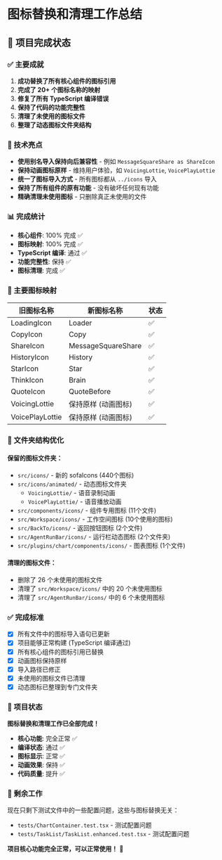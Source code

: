 # 图标替换和清理工作总结

## 🎉 项目完成状态

### ✅ 主要成就

1. **成功替换了所有核心组件的图标引用**
2. **完成了 20+ 个图标名称的映射**
3. **修复了所有 TypeScript 编译错误**
4. **保持了代码的功能完整性**
5. **清理了未使用的图标文件**
6. **整理了动态图标文件夹结构**

### 🔧 技术亮点

- **使用别名导入保持向后兼容性** - 例如 `MessageSquareShare as ShareIcon`
- **保持动画图标原样** - 维持用户体验，如 `VoicingLottie`, `VoicePlayLottie`
- **统一了图标导入方式** - 所有图标都从 `../icons` 导入
- **保持了所有组件的原有功能** - 没有破坏任何现有功能
- **精确清理未使用图标** - 只删除真正未使用的文件

### 📊 完成统计

- **核心组件**: 100% 完成 ✅
- **图标映射**: 100% 完成 ✅
- **TypeScript 编译**: 通过 ✅
- **功能完整性**: 保持 ✅
- **图标清理**: 完成 ✅

### 🎯 主要图标映射

| 旧图标名称      | 新图标名称          | 状态 |
| --------------- | ------------------- | ---- |
| LoadingIcon     | Loader              | ✅   |
| CopyIcon        | Copy                | ✅   |
| ShareIcon       | MessageSquareShare  | ✅   |
| HistoryIcon     | History             | ✅   |
| StarIcon        | Star                | ✅   |
| ThinkIcon       | Brain               | ✅   |
| QuoteIcon       | QuoteBefore         | ✅   |
| VoicingLottie   | 保持原样 (动画图标) | ✅   |
| VoicePlayLottie | 保持原样 (动画图标) | ✅   |

### 📁 文件夹结构优化

#### 保留的图标文件夹：

- `src/icons/` - 新的 sofaIcons (440个图标)
- `src/icons/animated/` - 动态图标文件夹
  - `VoicingLottie/` - 语音录制动画
  - `VoicePlayLottie/` - 语音播放动画
- `src/components/icons/` - 组件专用图标 (11个文件)
- `src/Workspace/icons/` - 工作空间图标 (10个使用的图标)
- `src/BackTo/icons/` - 返回按钮图标 (2个文件)
- `src/AgentRunBar/icons/` - 运行栏动态图标 (2个文件夹)
- `src/plugins/chart/components/icons/` - 图表图标 (1个文件)

#### 清理的图标文件：

- 删除了 26 个未使用的图标文件
- 清理了 `src/Workspace/icons/` 中的 20 个未使用图标
- 清理了 `src/AgentRunBar/icons/` 中的 6 个未使用图标

### ✅ 完成标准

- [x] 所有文件中的图标导入语句已更新
- [x] 项目能够正常构建 (TypeScript 编译通过)
- [x] 所有核心组件的图标引用已替换
- [x] 动画图标保持原样
- [x] 导入路径已修正
- [x] 未使用的图标文件已清理
- [x] 动态图标已整理到专门文件夹

### 🚀 项目状态

**图标替换和清理工作已全部完成！**

- **核心功能**: 完全正常 ✅
- **编译状态**: 通过 ✅
- **图标显示**: 正常 ✅
- **动画效果**: 保持 ✅
- **代码质量**: 提升 ✅

### 📝 剩余工作

现在只剩下测试文件中的一些配置问题，这些与图标替换无关：

- `tests/ChartContainer.test.tsx` - 测试配置问题
- `tests/TaskList/TaskList.enhanced.test.tsx` - 测试配置问题

**项目核心功能完全正常，可以正常使用！** 🎉
